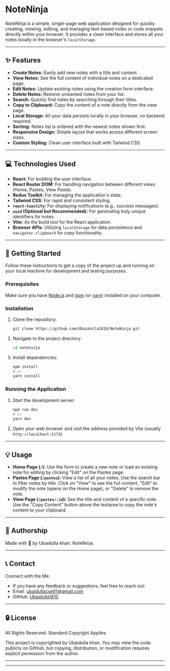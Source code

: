 # NoteNinja

NoteNinja is a simple, single-page web application designed for quickly creating, viewing, editing, and managing text-based notes or code snippets directly within your browser. It provides a clean interface and stores all your notes locally in the browser's `localStorage`.

---

## ✨ Features

* **Create Notes:** Easily add new notes with a title and content.
* **View Notes:** See the full content of individual notes on a dedicated page.
* **Edit Notes:** Update existing notes using the creation form interface.
* **Delete Notes:** Remove unwanted notes from your list.
* **Search:** Quickly find notes by searching through their titles.
* **Copy to Clipboard:** Copy the content of a note directly from the view page.
* **Local Storage:** All your data persists locally in your browser, no backend required.
* **Sorting:** Notes list is ordered with the newest notes shown first.
* **Responsive Design:** Simple layout that works across different screen sizes.
* **Custom Styling:** Clean user interface built with Tailwind CSS.

---

## 💻 Technologies Used

* **React:** For building the user interface.
* **React Router DOM:** For handling navigation between different views (Home, Pastes, View Paste).
* **Redux Toolkit:** For managing the application's state.
* **Tailwind CSS:** For rapid and consistent styling.
* **`react-toastify`:** For displaying notifications (e.g., success messages).
* **`uuid` (Optional but Recommended):** For generating truly unique identifiers for notes.
* **Vite:** As the build tool for the React application.
* **Browser APIs:** Utilizing `localStorage` for data persistence and `navigator.clipboard` for copy functionality.

---

## 🚀 Getting Started

Follow these instructions to get a copy of the project up and running on your local machine for development and testing purposes.

### Prerequisites

Make sure you have [Node.js](https://nodejs.org/) and [npm](https://www.npmjs.com/get-npm) (or [yarn](https://yarnpkg.com/)) installed on your computer.

### Installation

1.  Clone the repository:
    ```bash
    git clone https://github.com/Ubaidulla1810/NoteNinja.git
    ```

2.  Navigate to the project directory:
    ```bash
    cd noteninja
    ```

3.  Install dependencies:
    ```bash
    npm install
    # or
    yarn install
    ```

### Running the Application

1.  Start the development server:
    ```bash
    npm run dev
    # or
    yarn dev
    ```
2.  Open your web browser and visit the address provided by Vite (usually `http://localhost:5173`).

---

## 💡 Usage

* **Home Page (`/`):** Use the form to create a new note or load an existing note for editing by clicking "Edit" on the Pastes page.
* **Pastes Page (`/pastes`):** View a list of all your notes. Use the search bar to filter notes by title. Click on "View" to see the full content, "Edit" to modify the note (opens on the Home page), or "Delete" to remove the note.
* **View Page (`/pastes/:id`):** See the title and content of a specific note. Use the "Copy Content" button above the textarea to copy the note's content to your clipboard.

---

## 👤 Authorship

Made with 🤍 by Ubaidulla khan. NoteNinja.

---

## 📞 Contact

Connect with the Me:

* If you have any feedback or suggestions, feel free to reach out:
* Email: ubaidullacse01@gmail.com
* GitHub: [Ubaidulla1810](https://github.com/Ubaidulla1810)

---

## 🔒 License

All Rights Reserved. Standard Copyright Applies.

This project is copyrighted by Ubaidulla khan. You may view the code publicly on GitHub, but copying, distribution, or modification requires explicit permission from the author.

---

---

